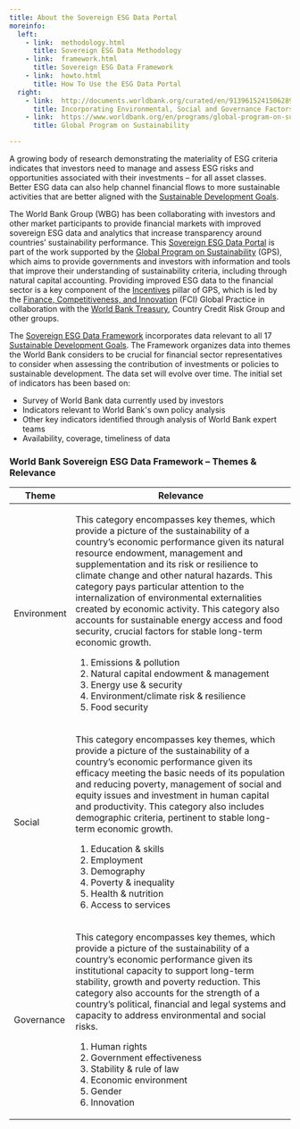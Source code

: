 ```yaml
---
title: About the Sovereign ESG Data Portal
moreinfo:
  left:
    - link:  methodology.html
      title: Sovereign ESG Data Methodology
    - link:  framework.html
      title: Sovereign ESG Data Framework
    - link:  howto.html
      title: How To Use the ESG Data Portal
  right:
    - link:  http://documents.worldbank.org/curated/en/913961524150628959
      title: Incorporating Environmental, Social and Governance Factors Into Fixed Income Investment
    - link:  https://www.worldbank.org/en/programs/global-program-on-sustainability
      title: Global Program on Sustainability

---
```


A growing body of research demonstrating the materiality of ESG criteria
indicates that investors need to manage and assess ESG risks and opportunities
associated with their investments – for all asset classes. Better ESG data can
also help channel financial flows to more sustainable activities that are
better aligned with the [Sustainable Development Goals][sdgs].

The World Bank Group (WBG) has been collaborating with investors and other
market participants to provide financial markets with improved sovereign ESG
data and analytics that increase transparency around countries’ sustainability
performance. This [Sovereign ESG Data Portal](explorer.html) is part of the work supported by
the [Global Program on Sustainability][gps] (GPS), which aims to provide governments
and investors with information and tools that improve their understanding of
sustainability criteria, including through natural capital accounting.
Providing improved ESG data to the financial sector is a key component of the
[Incentives][gps-themes] pillar of GPS, which is led by the [Finance, Competitiveness, and
Innovation][fci] (FCI) Global Practice in collaboration with the [World Bank Treasury][tre],
Country Credit Risk Group and other groups.

The [Sovereign ESG Data Framework][fw] incorporates data relevant to all 17
[Sustainable Development Goals][sdgs]. The Framework organizes data into themes the
World Bank considers to be crucial for financial sector representatives to
consider when assessing the contribution of investments or policies to
sustainable development. The data set will evolve over time. The initial set of
indicators has been based on:

* Survey of World Bank data currently used by investors
* Indicators relevant to World Bank's own policy analysis
* Other key indicators identified through analysis of World Bank expert teams
* Availability, coverage, timeliness of data

### World Bank Sovereign ESG Data Framework – Themes & Relevance ###

<table class="table esg-framework">
<thead><tr><th>Theme</th><th>Relevance</th></tr></thead>
<tbody>
<tr><td class="pillar">Environment</td>
<td>
<p>This category encompasses key themes, which provide a picture of the
sustainability of a country’s economic performance given its natural resource
endowment, management and supplementation and its risk or resilience to climate
change and other natural hazards. This category pays particular attention to
the internalization of environmental externalities created by economic
activity. This category also accounts for sustainable energy access and food
security, crucial factors for stable long-term economic growth.</p>
<ol>
<li>Emissions & pollution</li>
<li>Natural capital endowment & management</li>
<li>Energy use & security</li>
<li>Environment/climate risk & resilience</li>
<li>Food security</li>
</ol>
</td></tr>
<tr><td class="pillar">Social</td>
<td>
<p>This category encompasses key themes, which provide a picture of the
sustainability of a country’s economic performance given its efficacy meeting
the basic needs of its population and reducing poverty, management of social
and equity issues and investment in human capital and productivity. This
category also includes demographic criteria, pertinent to stable long-term
economic growth.</p>
<ol>
<li>Education & skills</li>
<li>Employment</li>
<li>Demography</li>
<li>Poverty & inequality</li>
<li>Health & nutrition</li>
<li>Access to services</li>
</ol>
</td></tr>
<tr><td class="pillar">Governance</td>
<td>
<p>This category encompasses key themes, which provide a picture of the
sustainability of a country’s economic performance given its institutional
capacity to support long-term stability, growth and poverty reduction. This
category also accounts for the strength of a country’s political, financial and
legal systems and capacity to address environmental and social risks.</p>
<ol>
<li>Human rights</li>
<li>Government effectiveness</li>
<li>Stability & rule of law</li>
<li>Economic environment</li>
<li>Gender</li>
<li>Innovation</li>
</ol>
</td></tr>
</tbody></table>

[gps]: https://www.worldbank.org/en/programs/global-program-on-sustainability
[gps-themes]: https://www.worldbank.org/en/programs/global-program-on-sustainability/priority-themes
[gpif]: https://www.gpif.go.jp/en/
[fci]: https://www.worldbank.org/en/about/unit/fci
[tre]: https://treasury.worldbank.org
[fw]:   framework.html
[sdgs]: https://www.un.org/sustainabledevelopment/sustainable-development-goals

